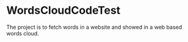 # WordsCloudCodeTest
The project is to fetch words in a website and showed in a web based words cloud.

